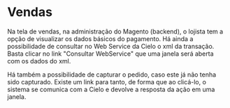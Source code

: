 # Vendas #

Na tela de vendas, na administração do Magento (backend), o lojista tem a opção de visualizar os dados básicos do pagamento. Há ainda a possibilidade de consultar no Web Service da Cielo o xml da transação. Basta clicar no link "Consultar WebService" que uma janela será aberta com os dados do xml.

Há também a possibilidade de capturar o pedido, caso este já não tenha sido capturado. Existe um link para tanto, de forma que ao clicá-lo, o sistema se comunica com a Cielo e devolve a resposta da ação em uma janela.